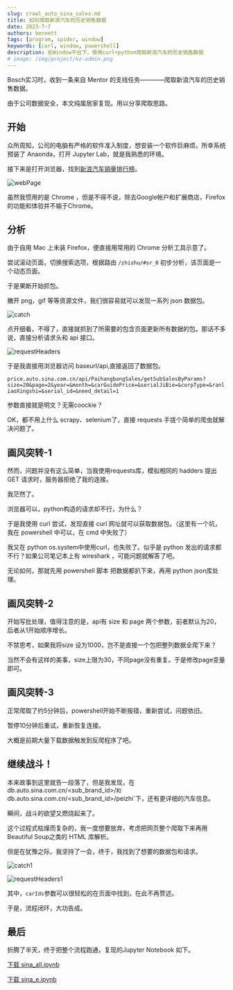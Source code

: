 ```yaml
---
slug: crawl_auto_sina_sales.md
title: 如何爬取新浪汽车的历史销售数据
date: 2023-7-7
authors: bennett
tags: [program, spider, window]
keywords: [curl, window, powershell]
description: 在Window平台下，使用curl+python爬取新浪汽车的历史销售数据
# image: /img/project/kz-admin.png
---
```

<!-- truncate -->

Bosch实习时，收到一条来自 Mentor 的支线任务————爬取新浪汽车的历史销售数据。

由于公司数据安全，本文纯属居家复现。用以分享爬取思路。

## 开始

众所周知，公司的电脑有严格的软件准入制度，想安装一个软件巨麻烦。所幸系统预装了 Anaonda，打开 Jupyter Lab，就是我熟悉的环境。

接下来是打开浏览器，找到[新浪汽车销量排行榜](https://auto.sina.com.cn/zhishu/#sr_0)。


![webPage](./crawl_auto_sina_sales/webPage.png)

虽然我惯用的是 Chrome ，但是不得不说，除去Google帐户和扩展商店，Firefox的功能和体验并不输于Chrome。

## 分析

由于自用 Mac 上未装 Firefox，便直接用常用的 Chrome 分析工具示意了。

尝试滚动页面，切换搜索选项，根据路由 `/zhishu/#sr_0` 初步分析，该页面是一个动态页面。

于是果断开始抓包。

撇开 png，gif 等等资源文件，我们很容易就可以发现一系列 json 数据包。

![catch](./crawl_auto_sina_sales/catch.png)

点开细看，不得了，直接就抓到了所需要的包含页面更新所有数据的包。那话不多说，直接分析请求头和 api 接口。

![requestHeaders](./crawl_auto_sina_sales/requestHeaders.png)


于是我直接用浏览器访问 baseurl/api,直接返回了数据包。

`price.auto.sina.com.cn/api/PaihangbangSales/getSubSalesByParams?size=20&page=2&year=&month=&carGuidePrice=&serialJiBie=&corpType=&ranliaoXingshi=&serial_id=&need_detail=1`

参数直接就是明文？无需coockie？

OK，都不用上什么 scrapy、selenium了，直接 requests 手搓个简单的爬虫就解决问题了。

## 画风突转-1

然而，问题并没有这么简单，当我使用requests库，模拟相同的 hadders 提出 GET 请求时，服务器拒绝了我的连接。

我茫然了。

浏览器可以，python构造的请求却不行，为什么？

于是我使用 curl 尝试，发现直接 curl 网址就可以获取数据包。（这里有一个坑，我在 powershell 中可以，在 cmd 中失败了）

我又在 python os.system中使用curl，也失败了。似乎是 python 发出的请求都不行？如果公司笔记本上有 wireshark ，可能问题就解答了吧。

无论如何，那就先用 powershell 脚本 把数据都扒下来，再用 python json库处理。


## 画风突转-2

开始写批处理，值得注意的是，api有 size 和 page 两个参数，前者默认为20，后者从1开始顺序增长。

不禁思考，如果我将size 设为1000，岂不是直接一个包把整列数据全爬下来？

当然不会有这样的美事，size上限为30，不同page没有重复。于是修改page变量即可。

## 画风突转-3

正常爬取了约5分钟后，powershell开始不断报错，重新尝试，问题依旧。

暂停10分钟后重试，重新恢复连接。

大概是前期大量下载数据触发到反爬程序了吧。

## 继续战斗！
本来故事到这里就告一段落了，但是我发现，在db.auto.sina.com.cn/<sub_brand_id>/`和`db.auto.sina.com.cn/<sub_brand_id>/peizhi`下，还有更详细的汽车信息。


瞬间，战斗的欲望又燃烧起来了。

这个过程式枯燥而复杂的，我一度想要放弃，考虑把网页整个爬取下来再用Beautiful Soup之类的 HTML 库解析。

但是在犹豫之际，我坚持了一会，终于，我找到了想要的数据包和请求。

![catch1](./crawl_auto_sina_sales/catch1.png)

![requestHeaders1](./crawl_auto_sina_sales/requestHeaders1.png)

其中，`carIds`参数可以很轻松的在页面中找到，在此不再赘述。

于是，流程闭环，大功告成。


## 最后
折腾了半天，终于把整个流程跑通，复现的Jupyter Notebook 如下。

[下载 sina_all.ipynb](./crawl_auto_sina_sales/sina_all.ipynb)

[下载 sina_e.ipynb](./crawl_auto_sina_sales/sina_e.ipynb)

